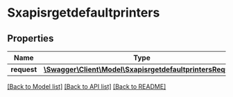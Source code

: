 # Sxapisrgetdefaultprinters

## Properties
Name | Type | Description | Notes
------------ | ------------- | ------------- | -------------
**request** | [**\Swagger\Client\Model\SxapisrgetdefaultprintersRequest**](SxapisrgetdefaultprintersRequest.md) |  | [optional] 

[[Back to Model list]](../README.md#documentation-for-models) [[Back to API list]](../README.md#documentation-for-api-endpoints) [[Back to README]](../README.md)


